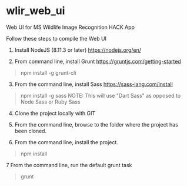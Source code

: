 # wlir_web_ui
Web UI for MS Wildlife Image Recognition HACK App

Follow these steps to compile the Web UI

1. Install NodeJS (8.11.3 or later)
https://nodejs.org/en/

2. From command line, install Grunt
https://gruntjs.com/getting-started
> npm install -g grunt-cli

3. From the command line, install Sass
https://sass-lang.com/install
> npm install -g sass
NOTE: This will use "Dart Sass" as opposed to Node Sass or Ruby Sass

4. Clone the project locally with GIT

5. From the command line, browse to the folder where the project has been cloned.

6. From the command line, install the project. 
> npm install

7 From the command line, run the default grunt task
> grunt
